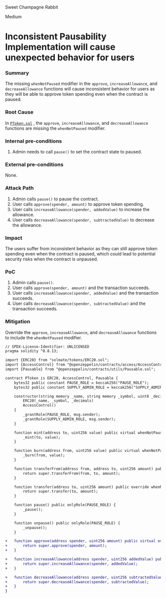 Sweet Champagne Rabbit

Medium

# Inconsistent Pausability Implementation will cause unexpected behavior for users

### Summary

The missing `whenNotPaused` modifier in the `approve`, `increaseAllowance`, and `decreaseAllowance` functions will cause inconsistent behavior for users as they will be able to approve token spending even when the contract is paused.

### Root Cause

In [`PToken.sol`](https://github.com/sherlock-audit/2024-07-sense-points-marketplace/blob/076bf833f4dc1418e93c8172e4a4110344f1c812/point-tokenization-vault/contracts/PToken.sol#L9-L44) ,  the `approve`, `increaseAllowance`, and `decreaseAllowance` functions are missing the `whenNotPaused` modifier.


### Internal pre-conditions

1. Admin needs to call `pause()` to set the contract state to paused.

### External pre-conditions

None.

### Attack Path

1. Admin calls `pause()` to pause the contract.
2. User calls `approve(spender, amount)` to approve token spending.
3. User calls `increaseAllowance(spender, addedValue)` to increase the allowance.
4. User calls `decreaseAllowance(spender, subtractedValue)` to decrease the allowance.

### Impact

The users suffer from inconsistent behavior as they can still approve token spending even when the contract is paused, which could lead to potential security risks when the contract is unpaused.

### PoC

1. Admin calls `pause()`.
2. User calls `approve(spender, amount)` and the transaction succeeds.
3. User calls `increaseAllowance(spender, addedValue)` and the transaction succeeds.
4. User calls `decreaseAllowance(spender, subtractedValue)` and the transaction succeeds.

### Mitigation

Override the `approve`, `increaseAllowance`, and `decreaseAllowance` functions to include the `whenNotPaused` modifier.

```diff
// SPDX-License-Identifier: UNLICENSED
pragma solidity ^0.8.13;

import {ERC20} from "solmate/tokens/ERC20.sol";
import {AccessControl} from "@openzeppelin/contracts/access/AccessControl.sol";
import {Pausable} from "@openzeppelin/contracts/utils/Pausable.sol";

contract PToken is ERC20, AccessControl, Pausable {
    bytes32 public constant PAUSE_ROLE = keccak256("PAUSE_ROLE");
    bytes32 public constant SUPPLY_ADMIN_ROLE = keccak256("SUPPLY_ADMIN_ROLE");

    constructor(string memory _name, string memory _symbol, uint8 _decimals)
        ERC20(_name, _symbol, _decimals)
        AccessControl()
    {
        _grantRole(PAUSE_ROLE, msg.sender);
        _grantRole(SUPPLY_ADMIN_ROLE, msg.sender);
    }

    function mint(address to, uint256 value) public virtual whenNotPaused onlyRole(SUPPLY_ADMIN_ROLE) {
        _mint(to, value);
    }

    function burn(address from, uint256 value) public virtual whenNotPaused onlyRole(SUPPLY_ADMIN_ROLE) {
        _burn(from, value);
    }

    function transferFrom(address from, address to, uint256 amount) public override whenNotPaused returns (bool) {
        return super.transferFrom(from, to, amount);
    }

    function transfer(address to, uint256 amount) public override whenNotPaused returns (bool) {
        return super.transfer(to, amount);
    }

    function pause() public onlyRole(PAUSE_ROLE) {
        _pause();
    }

    function unpause() public onlyRole(PAUSE_ROLE) {
        _unpause();
    }

+   function approve(address spender, uint256 amount) public virtual override whenNotPaused returns (bool) {
+       return super.approve(spender, amount);
+   }

+   function increaseAllowance(address spender, uint256 addedValue) public virtual whenNotPaused returns (bool) {
+       return super.increaseAllowance(spender, addedValue);
+   }

+   function decreaseAllowance(address spender, uint256 subtractedValue) public virtual whenNotPaused returns (bool) {
+       return super.decreaseAllowance(spender, subtractedValue);
+   }
}
```